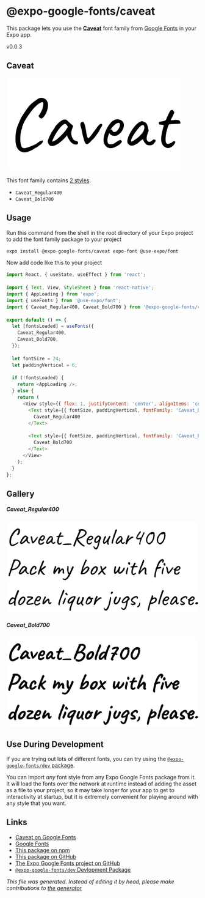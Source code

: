 # @expo-google-fonts/caveat

This package lets you use the [**Caveat**](https://fonts.google.com/specimen/Caveat) font family from [Google Fonts](https://fonts.google.com/) in your Expo app.

v0.0.3

## Caveat

![Caveat](./font-family.png)

This font family contains [2 styles](#gallery).

- `Caveat_Regular400`
- `Caveat_Bold700`

## Usage

Run this command from the shell in the root directory of your Expo project to add the font family package to your project
```sh
expo install @expo-google-fonts/caveat expo-font @use-expo/font
```

Now add code like this to your project
```js
import React, { useState, useEffect } from 'react';

import { Text, View, StyleSheet } from 'react-native';
import { AppLoading } from 'expo';
import { useFonts } from '@use-expo/font';
import { Caveat_Regular400, Caveat_Bold700 } from '@expo-google-fonts/caveat';

export default () => {
  let [fontsLoaded] = useFonts({
    Caveat_Regular400,
    Caveat_Bold700,
  });

  let fontSize = 24;
  let paddingVertical = 6;

  if (!fontsLoaded) {
    return <AppLoading />;
  } else {
    return (
      <View style={{ flex: 1, justifyContent: 'center', alignItems: 'center' }}>
        <Text style={{ fontSize, paddingVertical, fontFamily: 'Caveat_Regular400' }}>
          Caveat_Regular400
        </Text>

        <Text style={{ fontSize, paddingVertical, fontFamily: 'Caveat_Bold700' }}>
          Caveat_Bold700
        </Text>
      </View>
    );
  }
};

```

## Gallery

##### Caveat_Regular400
![Caveat_Regular400](./0ffe3acdd9c8d91838d7ba021d1c4e9111151e34a104318a8aafe0efeda5755f.ttf.png)

##### Caveat_Bold700
![Caveat_Bold700](./6993da01fa90c359d45a03be9927b46be80d261978de6f5805f43d75ed2d172f.ttf.png)


## Use During Development

If you are trying out lots of different fonts, you can try using the [`@expo-google-fonts/dev` package](https://github.com/expo/google-fonts/tree/master/font-packages/dev#readme).

You can import *any* font style from any Expo Google Fonts package from it. It will load the fonts
over the network at runtime instead of adding the asset as a file to your project, so it may take longer
for your app to get to interactivity at startup, but it is extremely convenient
for playing around with any style that you want.

## Links

- [Caveat on Google Fonts](https://fonts.google.com/specimen/Caveat)
- [Google Fonts](https://fonts.google.com/)
- [This package on npm](https://www.npmjs.com/package/@expo-google-fonts/caveat)
- [This package on GitHub](https://github.com/expo/google-fonts/tree/master/font-packages/caveat)
- [The Expo Google Fonts project on GitHub](https://github.com/expo/google-fonts)
- [`@expo-google-fonts/dev` Devlopment Package](https://github.com/expo/google-fonts/tree/master/font-packages/dev)


*This file was generated. Instead of editing it by head, please make contributions to [the generator](https://github.com/expo/google-fonts/tree/master/packages/generator)*
